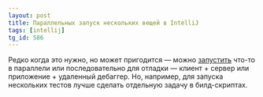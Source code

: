 ```yaml
---
layout: post
title: Параллельных запуск нескольких вещей в IntelliJ
tags: [intellij]
tg_id: 586
---
```

Редко когда это нужно, но может пригодится — можно [запустить](https://www.jetbrains.com/help/idea/run-debug-multiple.html) что-то в параллели или последовательно для отладки — клиент + сервер или приложение + удаленный дебаггер. Но, например, для запуска нескольких тестов лучше сделать отдельную задачу в билд-скриптах.
